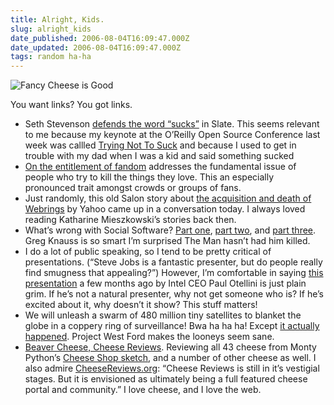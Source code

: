 ```yaml
---
title: Alright, Kids.
slug: alright_kids
date_published: 2006-08-04T16:09:47.000Z
date_updated: 2006-08-04T16:09:47.000Z
tags: random ha-ha
---
```


![Fancy Cheese is Good](http://www.dashes.com/anil/images/fancy-cheese.jpg)

You want links? You got links.

- Seth Stevenson [defends the word “sucks”](http://www.slate.com/id/2146866/) in Slate. This seems relevant to me because my keynote at the O’Reilly Open Source Conference last week was callled [Trying Not To Suck](http://conferences.oreillynet.com/cs/os2006/view/e_sess/9526) and because I used to get in trouble with my dad when I was a kid and said something sucked
- [On the entitlement of fandom](http://www.teevee.org/archive/weblog/2006/07/09/162749.html) addresses the fundamental issue of people who try to kill the things they love. This an especially pronounced trait amongst crowds or groups of fans.
- Just randomly, this old Salon story about [the acquisition and death of Webrings](http://archive.salon.com/tech/feature/2001/12/05/webring/print.html) by Yahoo came up in a conversation today. I always loved reading Katharine Mieszkowski’s stories back then.
- What’s wrong with Social Software? [Part one](http://www.eod.com/blog/archive/2006/06/whats_wrong_with_social_software_1.html), [part two](http://www.eod.com/blog/archive/2006/06/whats_wrong_with_social_software_2.html), and [part three](http://www.eod.com/blog/archive/2006/06/whats_wrong_with_social_software_3.html). Greg Knauss is so smart I’m surprised The Man hasn’t had him killed.
- I do a lot of public speaking, so I tend to be pretty critical of presentations. (“Steve Jobs is a fantastic presenter, but do people really find smugness that appealing?”) However, I’m comfortable in saying [this presentation](http://www.intel.com/vpro/webcast/index.htm) a few months ago by Intel CEO Paul Otellini is just plain grim. If he’s not a natural presenter, why not get someone who is? If he’s excited about it, why doesn’t it show? This stuff matters!
- We will unleash a swarm of 480 million tiny satellites to blanket the globe in a coppery ring of surveillance! Bwa ha ha ha! Except [it actually happened](http://www.damninteresting.com/?p=516). Project West Ford makes the looneys seem sane.
- [Beaver Cheese, Cheese Reviews](http://beavercheese.org/index.php). Reviewing all 43 cheese from Monty Python’s [Cheese Shop sketch](http://beavercheese.org/Articles.php?mat=adef&amp;pg=1), and a number of other cheese as well. I also admire [CheeseReviews.org](http://cheesereviews.org/): “Cheese Reviews is still in it’s vestigial stages. But it is envisioned as ultimately being a full featured cheese portal and community.” I love cheese, and I love the web.
